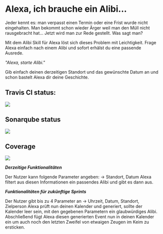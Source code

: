 ﻿# Alexa, ich brauche ein Alibi...

Jeder kennt es: man verpasst einen Termin oder eine Frist wurde nicht eingehalten. 
Man bekommt schon wieder Ärger weil man den Müll nicht rausgebracht hat...
Jetzt wird man zur Rede gestellt. Was sagt man?

Mit dem Alibi Skill für Alexa löst sich dieses Problem mit Leichtigkeit.
Frage Alexa einfach nach einem Alibi und sofort erhälst du eine passende Ausrede.

_"Alexa, starte Alibi."_

Gib einfach deinen derzeitigen Standort und das gewünschte Datum an und schon bastelt Alexa dir deine Geschichte.

## Travis CI status:

![](https://api.travis-ci.org/sweIhm-ws2018-19/skillproject-do-4.svg?branch=master)

## Sonarqube status

![](https://sonarcloud.io/api/project_badges/measure?project=alexa-skills-kit-samples%3Aalibi&metric=alert_status)

## Coverage

![](https://sonarcloud.io/api/project_badges/measure?project=alexa-skills-kit-samples%3Aalibi&metric=coverage)

**_Derzeitige Funktionalitäten_**

Der Nutzer kann folgende Parameter angeben: -> Standort, Datum
Alexa filtert aus diesen Informationen ein passendes Alibi und gibt es dann aus.

**_Funktionalitäten für zukünftige Sprints_**

Der Nutzer gibt bis zu 4 Parameter an -> Uhrzeit, Datum, Standort, Zielperson
Alexa prüft nun deinen Kalender und generiert, sollte der Kalender leer sein, mit den gegebenen Parametern ein glaubwürdiges Alibi.
Abschließend fügt Alexa diesen generierten Event nun in deinen Kalender ein um auch noch den letzten Zweifel von etwaigen Zeugen im Keim zu ersticken.
